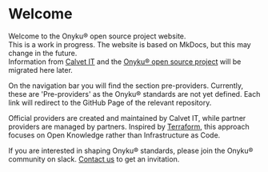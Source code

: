 # Welcome
Welcome to the Onyku® open source project website.  
This is a work in progress.
The website is based on MkDocs, but this may change in the future.  
Information from [Calvet IT](https://calvetit.com/onyku/) and the [Onyku® open source project](https://github.com/CalvetIT/onyku) will be migrated here later.

On the navigation bar you will find the section pre-providers.
Currently, these are 'Pre-providers' as the Onyku® standards are not yet defined.
Each link will redirect to the GitHub Page of the relevant repository.

Official providers are created and maintained by Calvet IT, while partner providers are managed by partners. Inspired by [Terraform](https://registry.terraform.io/browse/providers), this approach focuses on Open Knowledge rather than Infrastructure as Code.

If you are interested in shaping Onyku® standards, please join the Onyku® community on slack.
[Contact us](https://calvetit.com/contact-us/) to get an invitation.








